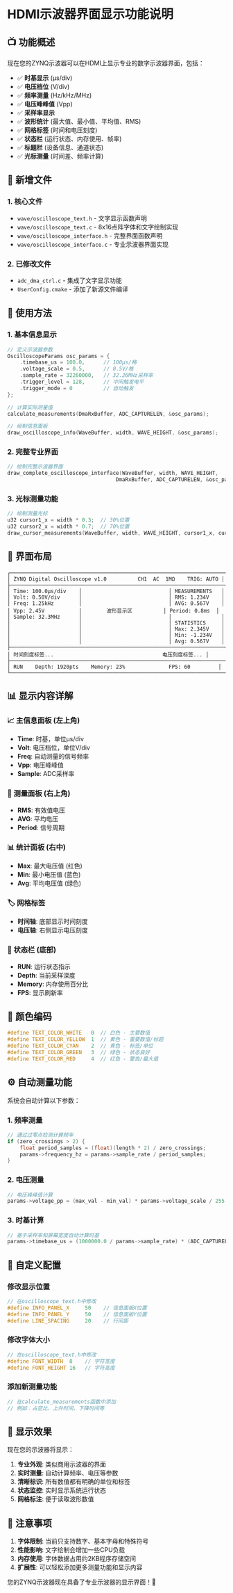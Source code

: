 # HDMI示波器界面显示功能说明

## 📺 功能概述

现在您的ZYNQ示波器可以在HDMI上显示专业的数字示波器界面，包括：

- ✅ **时基显示** (μs/div)
- ✅ **电压档位** (V/div) 
- ✅ **频率测量** (Hz/kHz/MHz)
- ✅ **电压峰峰值** (Vpp)
- ✅ **采样率显示** 
- ✅ **波形统计** (最大值、最小值、平均值、RMS)
- ✅ **网格标签** (时间和电压刻度)
- ✅ **状态栏** (运行状态、内存使用、帧率)
- ✅ **标题栏** (设备信息、通道状态)
- ✅ **光标测量** (时间差、频率计算)

## 🎯 新增文件

### 1. 核心文件
- `wave/oscilloscope_text.h` - 文字显示函数声明
- `wave/oscilloscope_text.c` - 8x16点阵字体和文字绘制实现
- `wave/oscilloscope_interface.h` - 完整界面函数声明  
- `wave/oscilloscope_interface.c` - 专业示波器界面实现

### 2. 已修改文件
- `adc_dma_ctrl.c` - 集成了文字显示功能
- `UserConfig.cmake` - 添加了新源文件编译

## 🔧 使用方法

### 1. 基本信息显示
```c
// 定义示波器参数
OscilloscopeParams osc_params = {
    .timebase_us = 100.0,      // 100μs/格
    .voltage_scale = 0.5,      // 0.5V/格  
    .sample_rate = 32260000,   // 32.26MHz采样率
    .trigger_level = 128,      // 中间触发电平
    .trigger_mode = 0          // 自动触发
};

// 计算实际测量值
calculate_measurements(DmaRxBuffer, ADC_CAPTURELEN, &osc_params);

// 绘制信息面板
draw_oscilloscope_info(WaveBuffer, width, WAVE_HEIGHT, &osc_params);
```

### 2. 完整专业界面
```c
// 绘制完整示波器界面
draw_complete_oscilloscope_interface(WaveBuffer, width, WAVE_HEIGHT, 
                                   DmaRxBuffer, ADC_CAPTURELEN, &osc_params);
```

### 3. 光标测量功能
```c
// 绘制测量光标
u32 cursor1_x = width * 0.3;  // 30%位置
u32 cursor2_x = width * 0.7;  // 70%位置
draw_cursor_measurements(WaveBuffer, width, WAVE_HEIGHT, cursor1_x, cursor2_x, &osc_params);
```

## 🎨 界面布局

```
┌─────────────────────────────────────────────────────────────────────┐
│ ZYNQ Digital Oscilloscope v1.0          CH1  AC  1MΩ    TRIG: AUTO │
├─────────────────────────────────────────────────────────────────────┤
│ Time: 100.0μs/div    │                            │ MEASUREMENTS   │
│ Volt: 0.50V/div      │                            │ RMS: 1.234V    │
│ Freq: 1.25kHz        │                            │ AVG: 0.567V    │
│ Vpp: 2.45V           │        波形显示区          │ Period: 0.8ms  │
│ Sample: 32.3MHz      │                            │                │
│                      │                            │ STATISTICS     │
│                      │                            │ Max: 2.345V    │
│                      │                            │ Min: -1.234V   │
│                      │                            │ Avg: 0.567V    │
├─────────────────────────────────────────────────────────────────────┤
│ 时间刻度标签...                                   电压刻度标签... │
├─────────────────────────────────────────────────────────────────────┤
│ RUN    Depth: 1920pts    Memory: 23%              FPS: 60         │
└─────────────────────────────────────────────────────────────────────┘
```

## 📊 显示内容详解

### 📈 主信息面板 (左上角)
- **Time**: 时基，单位μs/div
- **Volt**: 电压档位，单位V/div  
- **Freq**: 自动测量的信号频率
- **Vpp**: 电压峰峰值
- **Sample**: ADC采样率

### 📏 测量面板 (右上角)  
- **RMS**: 有效值电压
- **AVG**: 平均电压
- **Period**: 信号周期

### 📊 统计面板 (右中)
- **Max**: 最大电压值 (红色)
- **Min**: 最小电压值 (蓝色)  
- **Avg**: 平均电压值 (绿色)

### 🏷️ 网格标签
- **时间轴**: 底部显示时间刻度
- **电压轴**: 右侧显示电压刻度

### 📱 状态栏 (底部)
- **RUN**: 运行状态指示
- **Depth**: 当前采样深度  
- **Memory**: 内存使用百分比
- **FPS**: 显示刷新率

## 🎨 颜色编码

```c
#define TEXT_COLOR_WHITE   0  // 白色 - 主要数值
#define TEXT_COLOR_YELLOW  1  // 黄色 - 重要数值/标题
#define TEXT_COLOR_CYAN    2  // 青色 - 标签/单位
#define TEXT_COLOR_GREEN   3  // 绿色 - 状态良好
#define TEXT_COLOR_RED     4  // 红色 - 警告/最大值
```

## ⚙️ 自动测量功能

系统会自动计算以下参数：

### 1. 频率测量
```c
// 通过过零点检测计算频率
if (zero_crossings > 2) {
    float period_samples = (float)(length * 2) / zero_crossings;
    params->frequency_hz = params->sample_rate / period_samples;
}
```

### 2. 电压测量
```c
// 电压峰峰值计算
params->voltage_pp = (max_val - min_val) * params->voltage_scale / 255.0;
```

### 3. 时基计算
```c
// 基于采样率和屏幕宽度自动计算时基
params->timebase_us = (1000000.0 / params->sample_rate) * (ADC_CAPTURELEN / 10.0);
```

## 🔧 自定义配置

### 修改显示位置
```c
// 在oscilloscope_text.h中修改
#define INFO_PANEL_X     50    // 信息面板X位置
#define INFO_PANEL_Y     50    // 信息面板Y位置  
#define LINE_SPACING     20    // 行间距
```

### 修改字体大小
```c
// 在oscilloscope_text.h中修改
#define FONT_WIDTH  8    // 字符宽度
#define FONT_HEIGHT 16   // 字符高度
```

### 添加新测量功能
```c
// 在calculate_measurements函数中添加
// 例如：占空比、上升时间、下降时间等
```

## 🚀 显示效果

现在您的示波器将显示：

1. **专业外观**: 类似商用示波器的界面
2. **实时测量**: 自动计算频率、电压等参数
3. **清晰标识**: 所有数值都有明确的单位和标签
4. **状态监控**: 实时显示系统运行状态
5. **网格标注**: 便于读取波形数值

## 📝 注意事项

1. **字体限制**: 当前只支持数字、基本字母和特殊符号
2. **性能影响**: 文字绘制会增加一些CPU负载
3. **内存使用**: 字体数据占用约2KB程序存储空间
4. **扩展性**: 可以轻松添加更多测量功能和显示内容

您的ZYNQ示波器现在具备了专业示波器的显示界面！🎉
